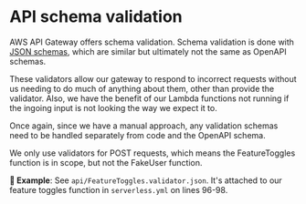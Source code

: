 # API schema validation

AWS API Gateway offers schema validation. Schema validation is done with [JSON schemas](https://json-schema.org), which are similar but ultimately not the same as OpenAPI schemas.

These validators allow our gateway to respond to incorrect requests without us needing to do much of anything about them, other than provide the validator. Also, we have the benefit of our Lambda functions not running if the ingoing input is not looking the way we expect it to.

Once again, since we have a manual approach, any validation schemas need to be handled separately from code and the OpenAPI schema.

We only use validators for POST requests, which means the FeatureToggles function is in scope, but not the FakeUser function.

**🎯 Example**: See `api/FeatureToggles.validator.json`. It's attached to our feature toggles function in `serverless.yml` on lines 96-98.

